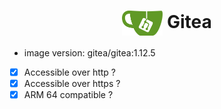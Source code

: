 <h1 align="center">
  <picture>
    <img align="center" alt="gitea" src="./logo.svg" height="40">
  </picture>
  Gitea
</h1>

- image version: gitea/gitea:1.12.5
- [x] Accessible over http ?
- [x] Accessible over https ?
- [x] ARM 64 compatible ?
